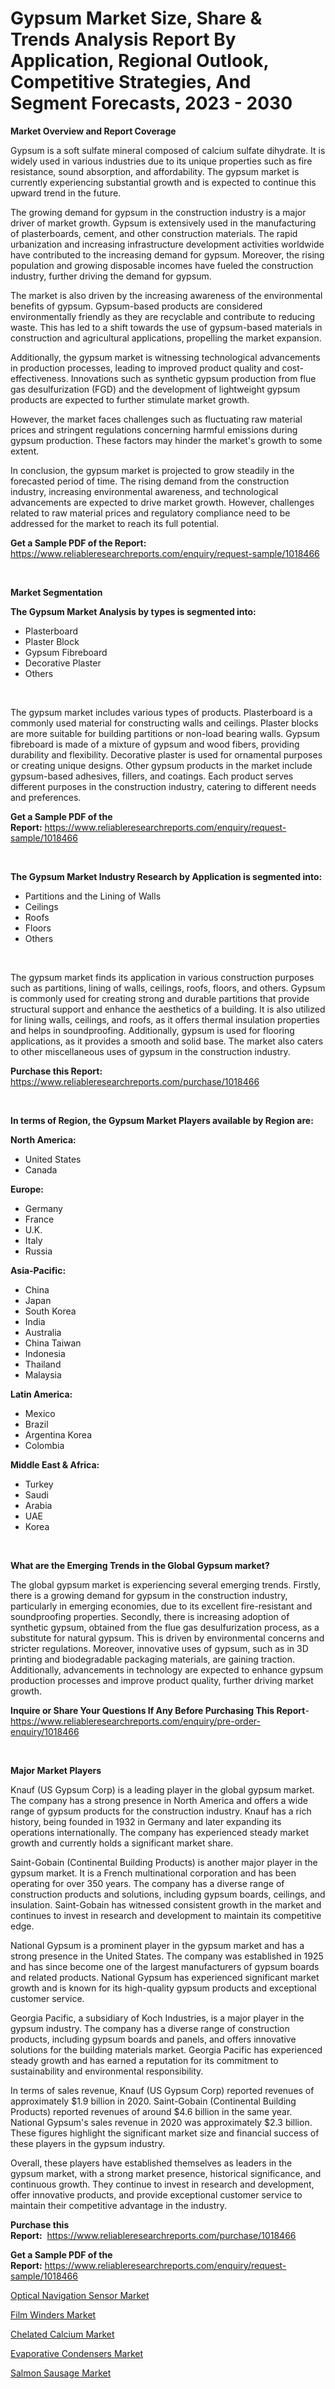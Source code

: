 <p><h1>Gypsum Market Size, Share & Trends Analysis Report By Application, Regional Outlook, Competitive Strategies, And Segment Forecasts, 2023 - 2030</h1></p><p><strong>Market Overview and Report Coverage</strong></p>
<p><p>Gypsum is a soft sulfate mineral composed of calcium sulfate dihydrate. It is widely used in various industries due to its unique properties such as fire resistance, sound absorption, and affordability. The gypsum market is currently experiencing substantial growth and is expected to continue this upward trend in the future.</p><p>The growing demand for gypsum in the construction industry is a major driver of market growth. Gypsum is extensively used in the manufacturing of plasterboards, cement, and other construction materials. The rapid urbanization and increasing infrastructure development activities worldwide have contributed to the increasing demand for gypsum. Moreover, the rising population and growing disposable incomes have fueled the construction industry, further driving the demand for gypsum.</p><p>The market is also driven by the increasing awareness of the environmental benefits of gypsum. Gypsum-based products are considered environmentally friendly as they are recyclable and contribute to reducing waste. This has led to a shift towards the use of gypsum-based materials in construction and agricultural applications, propelling the market expansion.</p><p>Additionally, the gypsum market is witnessing technological advancements in production processes, leading to improved product quality and cost-effectiveness. Innovations such as synthetic gypsum production from flue gas desulfurization (FGD) and the development of lightweight gypsum products are expected to further stimulate market growth.</p><p>However, the market faces challenges such as fluctuating raw material prices and stringent regulations concerning harmful emissions during gypsum production. These factors may hinder the market's growth to some extent.</p><p>In conclusion, the gypsum market is projected to grow steadily in the forecasted period of time. The rising demand from the construction industry, increasing environmental awareness, and technological advancements are expected to drive market growth. However, challenges related to raw material prices and regulatory compliance need to be addressed for the market to reach its full potential.</p></p>
<p><strong>Get a Sample PDF of the Report:</strong> <a href="https://www.reliableresearchreports.com/enquiry/request-sample/1018466">https://www.reliableresearchreports.com/enquiry/request-sample/1018466</a></p>
<p>&nbsp;</p>
<p><strong>Market Segmentation</strong></p>
<p><strong>The Gypsum Market Analysis by types is segmented into:</strong></p>
<p><ul><li>Plasterboard</li><li>Plaster Block</li><li>Gypsum Fibreboard</li><li>Decorative Plaster</li><li>Others</li></ul></p>
<p>&nbsp;</p>
<p><p>The gypsum market includes various types of products. Plasterboard is a commonly used material for constructing walls and ceilings. Plaster blocks are more suitable for building partitions or non-load bearing walls. Gypsum fibreboard is made of a mixture of gypsum and wood fibers, providing durability and flexibility. Decorative plaster is used for ornamental purposes or creating unique designs. Other gypsum products in the market include gypsum-based adhesives, fillers, and coatings. Each product serves different purposes in the construction industry, catering to different needs and preferences.</p></p>
<p><strong>Get a Sample PDF of the Report:</strong>&nbsp;<a href="https://www.reliableresearchreports.com/enquiry/request-sample/1018466">https://www.reliableresearchreports.com/enquiry/request-sample/1018466</a></p>
<p>&nbsp;</p>
<p><strong>The Gypsum Market Industry Research by Application is segmented into:</strong></p>
<p><ul><li>Partitions and the Lining of Walls</li><li>Ceilings</li><li>Roofs</li><li>Floors</li><li>Others</li></ul></p>
<p>&nbsp;</p>
<p><p>The gypsum market finds its application in various construction purposes such as partitions, lining of walls, ceilings, roofs, floors, and others. Gypsum is commonly used for creating strong and durable partitions that provide structural support and enhance the aesthetics of a building. It is also utilized for lining walls, ceilings, and roofs, as it offers thermal insulation properties and helps in soundproofing. Additionally, gypsum is used for flooring applications, as it provides a smooth and solid base. The market also caters to other miscellaneous uses of gypsum in the construction industry.</p></p>
<p><strong>Purchase this Report:</strong>&nbsp; <a href="https://www.reliableresearchreports.com/purchase/1018466">https://www.reliableresearchreports.com/purchase/1018466</a></p>
<p>&nbsp;</p>
<p><strong>In terms of Region, the Gypsum Market Players available by Region are:</strong></p>
<p>
    <p> <strong> North America: </strong>
        <ul>
            <li>United States</li>
            <li>Canada</li>
        </ul>
        </p> 
    <p> <strong> Europe: </strong>
        <ul>
            <li>Germany</li>
            <li>France</li>
            <li>U.K.</li>
            <li>Italy</li>
            <li>Russia</li>
        </ul>
        </p> 
    <p> <strong> Asia-Pacific: </strong>
        <ul>
            <li>China</li>
            <li>Japan</li>
            <li>South Korea</li>
            <li>India</li>
            <li>Australia</li>
            <li>China Taiwan</li>
            <li>Indonesia</li>
            <li>Thailand</li>
            <li>Malaysia</li>
        </ul>
        </p> 
    <p> <strong> Latin America: </strong>
        <ul>
            <li>Mexico</li>
            <li>Brazil</li>
            <li>Argentina Korea</li>
            <li>Colombia</li>
        </ul>
        </p> 
    <p> <strong> Middle East & Africa: </strong>
        <ul>
            <li>Turkey</li>
            <li>Saudi</li>
            <li>Arabia</li>
            <li>UAE</li>
            <li>Korea</li>
        </ul>
    </p>
    </p>
<p>&nbsp;</p>
<p><strong>What are the Emerging Trends in the Global Gypsum market?</strong></p>
<p><p>The global gypsum market is experiencing several emerging trends. Firstly, there is a growing demand for gypsum in the construction industry, particularly in emerging economies, due to its excellent fire-resistant and soundproofing properties. Secondly, there is increasing adoption of synthetic gypsum, obtained from the flue gas desulfurization process, as a substitute for natural gypsum. This is driven by environmental concerns and stricter regulations. Moreover, innovative uses of gypsum, such as in 3D printing and biodegradable packaging materials, are gaining traction. Additionally, advancements in technology are expected to enhance gypsum production processes and improve product quality, further driving market growth.</p></p>
<p><strong>Inquire or Share Your Questions If Any Before Purchasing This Report</strong>- <a href="https://www.reliableresearchreports.com/enquiry/pre-order-enquiry/1018466">https://www.reliableresearchreports.com/enquiry/pre-order-enquiry/1018466</a></p>
<p>&nbsp;</p>
<p><strong>Major Market Players</strong></p>
<p><p>Knauf (US Gypsum Corp) is a leading player in the global gypsum market. The company has a strong presence in North America and offers a wide range of gypsum products for the construction industry. Knauf has a rich history, being founded in 1932 in Germany and later expanding its operations internationally. The company has experienced steady market growth and currently holds a significant market share.</p><p>Saint-Gobain (Continental Building Products) is another major player in the gypsum market. It is a French multinational corporation and has been operating for over 350 years. The company has a diverse range of construction products and solutions, including gypsum boards, ceilings, and insulation. Saint-Gobain has witnessed consistent growth in the market and continues to invest in research and development to maintain its competitive edge.</p><p>National Gypsum is a prominent player in the gypsum market and has a strong presence in the United States. The company was established in 1925 and has since become one of the largest manufacturers of gypsum boards and related products. National Gypsum has experienced significant market growth and is known for its high-quality gypsum products and exceptional customer service.</p><p>Georgia Pacific, a subsidiary of Koch Industries, is a major player in the gypsum industry. The company has a diverse range of construction products, including gypsum boards and panels, and offers innovative solutions for the building materials market. Georgia Pacific has experienced steady growth and has earned a reputation for its commitment to sustainability and environmental responsibility.</p><p>In terms of sales revenue, Knauf (US Gypsum Corp) reported revenues of approximately $1.9 billion in 2020. Saint-Gobain (Continental Building Products) reported revenues of around $4.6 billion in the same year. National Gypsum's sales revenue in 2020 was approximately $2.3 billion. These figures highlight the significant market size and financial success of these players in the gypsum industry.</p><p>Overall, these players have established themselves as leaders in the gypsum market, with a strong market presence, historical significance, and continuous growth. They continue to invest in research and development, offer innovative products, and provide exceptional customer service to maintain their competitive advantage in the industry.</p></p>
<p><strong>Purchase this Report:</strong>&nbsp;&nbsp;<a href="https://www.reliableresearchreports.com/purchase/1018466">https://www.reliableresearchreports.com/purchase/1018466</a></p>
<p></p>
<p><strong>Get a Sample PDF of the Report:</strong>&nbsp;<a href="https://www.reliableresearchreports.com/enquiry/request-sample/1018466">https://www.reliableresearchreports.com/enquiry/request-sample/1018466</a></p>
<p><p><a href="https://medium.com/@majorwalker1947/optical-navigation-sensor-market-comprehensive-assessment-by-type-application-and-geography-b08dbcef3d5d">Optical Navigation Sensor Market</a></p><p><a href="https://medium.com/@reportprime05/film-winders-market-outlook-industry-overview-and-forecast-2023-to-2030-3a274984ad22">Film Winders Market</a></p><p><a href="https://medium.com/@carrolltorp/chelated-calcium-market-trends-forecast-and-competitive-analysis-to-2030-d9881cb6bbbd">Chelated Calcium Market</a></p><p><a href="https://medium.com/@sheetal.reportprime/evaporative-condensers-market-furnishes-information-on-market-share-market-trends-and-market-b18ac51a3f43">Evaporative Condensers Market</a></p><p><a href="https://medium.com/@ruthgaylord1929/salmon-sausage-market-furnishes-information-on-market-share-market-trends-and-market-growth-16b4fcea8cfe">Salmon Sausage Market</a></p></p>
